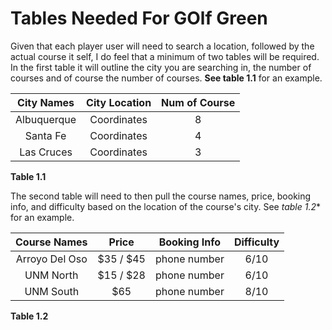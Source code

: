 # Tables Needed For GOlf Green

Given that each player user will need to search a location, followed by the actual course it self, I do feel that
a minimum of two tables will be required.  In the first table it will outline the city you are searching in, the number of courses
and of course the number of courses.  **See table 1.1** for an example.

| City Names    | City Location | Num of Course|
| :-----------: |:-------------:| :-----------:|
| Albuquerque   | Coordinates   |       8      |
| Santa Fe      | Coordinates   |       4      |
| Las Cruces    | Coordinates   |       3      |
**Table 1.1**

The second table will need to then pull the course names, price, booking info, and difficulty based on the location of
the course's city.  See *table 1.2** for an example.

| Course Names  |     Price     | Booking Info |  Difficulty |
| :-----------: |:-------------:| :-----------:| :----------:|
| Arroyo Del Oso| $35 / $45     | phone number |    6/10     |
| UNM North     | $15 / $28     | phone number |    6/10     |
| UNM South     | $65           | phone number |    8/10     |
**Table 1.2**

